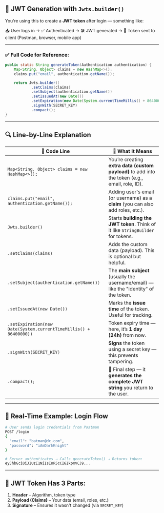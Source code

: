 ## 🔐 JWT Generation with `Jwts.builder()`

You're using this to create a **JWT token** after login — something like:

📥 User logs in → ✅ Authenticated → 🛠️ JWT generated → 🔐 Token sent to client (Postman, browser, mobile app)

---

### ✅ Full Code for Reference:

```java
public static String generateToken(Authentication authentication) {
    Map<String, Object> claims = new HashMap<>();
    claims.put("email", authentication.getName());

    return Jwts.builder()
            .setClaims(claims)
            .setSubject(authentication.getName())
            .setIssuedAt(new Date())
            .setExpiration(new Date(System.currentTimeMillis() + 86400000)) // 1 day
            .signWith(SECRET_KEY)
            .compact();
}
```

---

## 🔍 Line-by-Line Explanation

| 🧱 Code Line                                                      | 🔎 What It Means                                                                               |
| ----------------------------------------------------------------- | ---------------------------------------------------------------------------------------------- |
| `Map<String, Object> claims = new HashMap<>();`                   | You’re creating **extra data (custom payload)** to add into the token (e.g., email, role, ID). |
| `claims.put("email", authentication.getName());`                  | Adding user's email (or username) as a **claim** (you can also add roles, etc.).               |
| `Jwts.builder()`                                                  | Starts **building the JWT token**. Think of it like `StringBuilder` for tokens.                |
| `.setClaims(claims)`                                              | Adds the custom data (payload). This is optional but helpful.                                  |
| `.setSubject(authentication.getName())`                           | The **main subject** (usually the username/email) — like the "identity" of the token.          |
| `.setIssuedAt(new Date())`                                        | Marks the **issue time** of the token. Useful for tracking.                                    |
| `.setExpiration(new Date(System.currentTimeMillis() + 86400000))` | Token expiry time — here, it’s **1 day (24h)** from now.                                       |
| `.signWith(SECRET_KEY)`                                           | **Signs** the token using a secret key — this prevents tampering.                              |
| `.compact();`                                                     | 🏁 Final step — it **generates the complete JWT string** you return to the user.               |

---

## 🧠 Real-Time Example: Login Flow

```bash
# User sends login credentials from Postman
POST /login
{
  "email": "batman@dc.com",
  "password": "iAmDarkKnight"
}

# Server authenticates → Calls generateToken() → Returns token:
eyJhbGciOiJIUzI1NiIsInR5cCI6IkpXVCJ9...
```

---

## 🔑 JWT Token Has 3 Parts:

1. **Header** – Algorithm, token type
2. **Payload (Claims)** – Your data (email, roles, etc.)
3. **Signature** – Ensures it wasn't changed (via `SECRET_KEY`)
